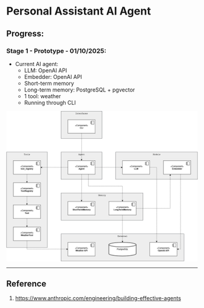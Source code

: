 # Personal Assistant AI Agent

## Progress:
### Stage 1 - Prototype - 01/10/2025:
- Current AI agent:
  - LLM: OpenAI API
  - Embedder: OpenAI API
  - Short-term memory
  - Long-term memory: PostgreSQL + pgvector
  - 1 tool: weather
  - Running through CLI

![Component Diagram](img/0110_component_diagram.png)

---

## Reference
1. https://www.anthropic.com/engineering/building-effective-agents
